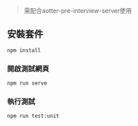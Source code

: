 > 需配合aotter-pre-interview-server使用

## 安裝套件
```
npm install
```

### 開啟測試網頁
```
npm run serve
```

### 執行測試
```
npm run test:unit
```
